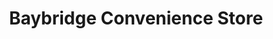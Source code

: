 ---
title: "Baybridge Convenience Store"
url: /havant/baybridge-convenience-store/
shop: Lebensmittel
---